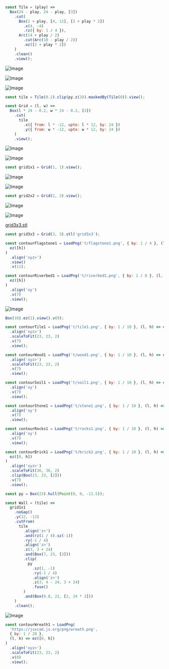 ```JavaScript
const Tile = (play) =>
  Box(24 - play, 24 - play, [3])
    .cut(
      Box(2 + play, [4, 12], [2 + play * 2])
        .x(4, -4)
        .rz({ by: 1 / 4 }),
      Arc(14 + play / 2)
        .cut(Arc(10 - play / 2))
        .ez([2 + play * 2])
    )
    .clean()
    .view();
```

![Image](tile6.md.tile.png)

![Image](tile6.md.tile.png)

![Image](tile6.md.tile.png)

```JavaScript
const tile = Tile(0.2).clip(py.z(3)).maskedBy(Tile(0)).view();
```

```JavaScript
const Grid = (l, w) =>
  Box(l * 24 - 0.2, w * 24 - 0.2, [3])
    .cut(
      tile
        .x({ from: l * -12, upto: l * 12, by: 24 })
        .y({ from: w * -12, upto: w * 12, by: 24 })
    )
    .view();
```

![Image](tile6.md.grid1x1.png)

![Image](tile6.md.grid1x1.png)

```JavaScript
const grid1x1 = Grid(1, 1).view();
```

![Image](tile6.md.grid2x2.png)

![Image](tile6.md.grid2x2.png)

```JavaScript
const grid2x2 = Grid(2, 2).view();
```

![Image](tile6.md.grid3x3.png)

![Image](tile6.md.grid3x3_grid3x3.png)

[grid3x3.stl](tile6.grid3x3.stl)

```JavaScript
const grid3x3 = Grid(3, 3).stl('grid3x3');
```

```JavaScript
const contourFlagstone1 = LoadPng('t/flagstone1.png', { by: 1 / 4 }, (l, h) =>
  ez([h])
)
  .align('xyz>')
  .view()
  .v(11);
```

```JavaScript
const contourRiverbed1 = LoadPng('t/riverbed1.png', { by: 1 / 8 }, (l, h) =>
  ez([h])
)
  .align('xy')
  .v(7)
  .view();
```

![Image](tile6.md.$2.png)

```JavaScript
Box(10).ez(1).view().v(9);
```

```JavaScript
const contourTile1 = LoadPng('t/tile1.png', { by: 1 / 10 }, (l, h) => ez([h]))
  .align('xyz>')
  .scaleToFit(23, 23, 2)
  .v(7)
  .view();
```

```JavaScript
const contourWood1 = LoadPng('t/wood1.png', { by: 1 / 10 }, (l, h) => ez([h]))
  .align('xyz>')
  .scaleToFit(23, 23, 2)
  .v(7)
  .view();
```

```JavaScript
const contourSoil1 = LoadPng('t/soil1.png', { by: 1 / 10 }, (l, h) => ez([h]))
  .align('xy')
  .v(7)
  .view();
```

```JavaScript
const contourStone1 = LoadPng('t/stone1.png', { by: 1 / 10 }, (l, h) => ez([h]))
  .align('xy')
  .v(7)
  .view();
```

```JavaScript
const contourRocks1 = LoadPng('t/rocks1.png', { by: 1 / 10 }, (l, h) => e([h]))
  .align('xy')
  .v(7)
  .view();
```

```JavaScript
const contourBrick1 = LoadPng('t/brick2.png', { by: 1 / 10 }, (l, h) =>
  ez([0, h])
)
  .align('xyz>')
  .scaleToFit(36, 36, 2)
  .clip(Box(23, 23, [2]))
  .v(7)
  .view();
```

```JavaScript
const py = Box(23).hull(Point(0, 0, -11.5));
```

```JavaScript
const Wall = (tile) =>
  grid1x1
    .noGap()
    .y(12, -12)
    .cutFrom(
      tile
        .align('z>')
        .and(rz(1 / 4).sz(-1))
        .ry(-1 / 4)
        .align('z>')
        .z(3, 3 + 24)
        .and(Box(7, 23, [3]))
        .clip(
          py
            .sz(1, -1)
            .ry(-1 / 4)
            .align('z>')
            .z(3, 4 - 24, 3 + 24)
            .fuse()
        )
        .and(Box(0.8, 22, [2, 24 * 2]))
    )
    .clean();
```

![Image](tile6.md.contourWreath1.png)

```JavaScript
const contourWreath1 = LoadPng(
  'https://jsxcad.js.org/png/wreath.png',
  { by: 1 / 20 },
  (l, h) => ez([0, h])
)
  .align('xyz>')
  .scaleToFit(23, 23, 2)
  .v(8)
  .view();
```
